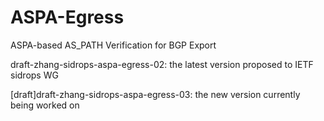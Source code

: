 # ASPA-Egress
ASPA-based AS_PATH Verification for BGP Export

draft-zhang-sidrops-aspa-egress-02: the latest version proposed to IETF sidrops WG

[draft]draft-zhang-sidrops-aspa-egress-03: the new version currently being worked on